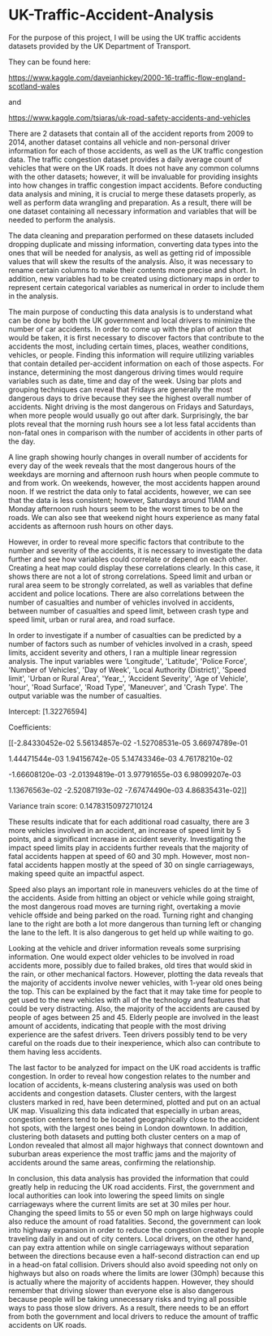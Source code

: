 # UK-Traffic-Accident-Analysis

For the purpose of this project, I will be using the UK traffic accidents datasets provided by the UK Department of Transport.

They can be found here: 

https://www.kaggle.com/daveianhickey/2000-16-traffic-flow-england-scotland-wales 

and

https://www.kaggle.com/tsiaras/uk-road-safety-accidents-and-vehicles

There are 2 datasets that contain all of the accident reports from 2009 to 2014, another dataset contains all vehicle and non-personal driver information for each of those accidents, as well as the UK traffic congestion data. The traffic congestion dataset provides a daily average count of vehicles that were on the UK roads. It does not have any common columns with the other datasets; however, it will be invaluable for providing insights into how changes in traffic congestion impact accidents. Before conducting data analysis and mining, it is crucial to merge these datasets properly, as well as perform data wrangling and preparation. As a result, there will be one dataset containing all necessary information and variables that will be needed to perform the analysis. 

The data cleaning and preparation performed on these datasets included dropping duplicate and missing information, converting data types into the ones that will be needed for analysis, as well as getting rid of impossible values that will skew the results of the analysis. Also, it was necessary to rename certain columns to make their contents more precise and short. In addition, new variables had to be created using dictionary maps in order to represent certain categorical variables as numerical in order to include them in the analysis. 

The main purpose of conducting this data analysis is to understand what can be done by both the UK government and local drivers to minimize the number of car accidents. In order to come up with the plan of action that would be taken, it is first necessary to discover factors that contribute to the accidents the most, including certain times, places, weather conditions, vehicles, or people. Finding this information will require utilizing variables that contain detailed per-accident information on each of those aspects. For instance, determining the most dangerous driving times would require variables such as date, time and day of the week. Using bar plots and grouping techniques can reveal that Fridays are generally the most dangerous days to drive because they see the highest overall number of accidents. Night driving is the most dangerous on Fridays and Saturdays, when more people would usually go out after dark. Surprisingly, the bar plots reveal that the morning rush hours see a lot less fatal accidents than non-fatal ones in comparison with the number of accidents in other parts of the day.  

A line graph showing hourly changes in overall number of accidents for every day of the week reveals that the most dangerous hours of the weekdays are morning and afternoon rush hours when people commute to and from work. On weekends, however, the most accidents happen around noon. If we restrict the data only to fatal accidents, however, we can see that the data is less consistent; however, Saturdays around 11AM and Monday afternoon rush hours seem to be the worst times to be on the roads. We can also see that weekend night hours experience as many fatal accidents as afternoon rush hours on other days.

However, in order to reveal more specific factors that contribute to the number and severity of the accidents, it is necessary to investigate the data further and see how variables could correlate or depend on each other. Creating a heat map could display these correlations clearly. In this case, it shows there are not a lot of strong correlations. Speed limit and urban or rural area seem to be strongly correlated, as well as variables that define accident and police locations. There are also correlations between the number of casualties and number of vehicles involved in accidents, between number of casualties and speed limit, between crash type and speed limit, urban or rural area, and road surface. 

In order to investigate if a number of casualties can be predicted by a number of factors such as number of vehicles involved in a crash, speed limits, accident severity and others, I ran a multiple linear regression analysis. The input variables were 'Longitude', 'Latitude', 'Police Force', 'Number of Vehicles',  'Day of Week', 'Local Authority (District)', 'Speed limit',  'Urban or Rural Area', 'Year_', ‘Accident Severity',  'Age of Vehicle', 'hour', 'Road Surface', 'Road Type', 'Maneuver', and 'Crash Type'. The output variable was the number of casualties. 

Intercept: [1.32276594]

Coefficients: 

 [[-2.84330452e-02  5.56134857e-02 -1.52708531e-05  3.66974789e-01
 
   1.44471544e-03  1.94156742e-05  5.14743346e-03  4.76178210e-02
   
  -1.66608120e-03 -2.01394819e-01  3.97791655e-03  6.98099207e-03
  
   1.13676563e-02 -2.52087193e-02 -7.67474490e-03  4.86835431e-02]]
   
Variance train score: 0.14783150972710124

These results indicate that for each additional road casualty, there are 3 more vehicles involved in an accident, an increase of speed limit by 5 points, and a significant increase in accident severity. Investigating the impact speed limits play in accidents further reveals that the majority of fatal accidents happen at speed of 60 and 30 mph. However, most non-fatal accidents happen mostly at the speed of 30 on single carriageways, making speed quite an impactful aspect.

Speed also plays an important role in maneuvers vehicles do at the time of the accidents. Aside from hitting an object or vehicle while going straight, the most dangerous road moves are turning right, overtaking a movie vehicle offside and being parked on the road. Turning right and changing lane to the right are both a lot more dangerous than turning left or changing the lane to the left. It is also dangerous to get held up while waiting to go.

Looking at the vehicle and driver information reveals some surprising information. One would expect older vehicles to be involved in road accidents more, possibly due to failed brakes, old tires that would skid in the rain, or other mechanical factors. However, plotting the data reveals that the majority of accidents involve newer vehicles, with 1-year old ones being the top. This can be explained by the fact that it may take time for people to get used to the new vehicles with all of the technology and features that could be very distracting. Also, the majority of the accidents are caused by people of ages between 25 and 45. Elderly people are involved in the least amount of accidents, indicating that people with the most driving experience are the safest drivers. Teen drivers possibly tend to be very careful on the roads due to their inexperience, which also can contribute to them having less accidents.

The last factor to be analyzed for impact on the UK road accidents is traffic congestion. In order to reveal how congestion relates to the number and location of accidents, k-means clustering analysis was used on both accidents and congestion datasets. Cluster centers, with the largest clusters marked in red, have been determined, plotted and put on an actual UK map. Visualizing this data indicated that especially in urban areas, congestion centers tend to be located geographically close to the accident hot spots, with the largest ones being in London downtown. In addition, clustering both datasets and putting both cluster centers on a map of London revealed that almost all major highways that connect downtown and suburban areas experience the most traffic jams and the majority of accidents around the same areas, confirming the relationship.

In conclusion, this data analysis has provided the information that could greatly help in reducing the UK road accidents. First, the government and local authorities can look into lowering the speed limits on single carriageways where the current limits are set at 30 miles per hour. Changing the speed limits to 55 or even 50 mph on large highways could also reduce the amount of road fatalities. Second, the government can look into highway expansion in order to reduce the congestion created by people traveling daily in and out of city centers. Local drivers, on the other hand, can pay extra attention while on single carriageways without separation between the directions because even a half-second distraction can end up in a head-on fatal collision. Drivers should also avoid speeding not only on highways but also on roads where the limits are lower (30mph) because this is actually where the majority of accidents happen. However, they should remember that driving slower than everyone else is also dangerous because people will be taking unnecessary risks and trying all possible ways to pass those slow drivers. As a result, there needs to be an effort from both the government and local drivers to reduce the amount of traffic accidents on UK roads.

